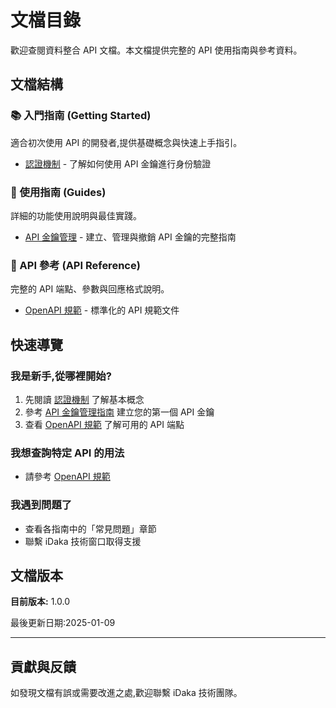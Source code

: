 # 文檔目錄

歡迎查閱資料整合 API 文檔。本文檔提供完整的 API 使用指南與參考資料。

## 文檔結構

### 📚 入門指南 (Getting Started)

適合初次使用 API 的開發者,提供基礎概念與快速上手指引。

- [認證機制](getting-started/authentication.md) - 了解如何使用 API 金鑰進行身份驗證

### 📖 使用指南 (Guides)

詳細的功能使用說明與最佳實踐。

- [API 金鑰管理](guides/api-key-management.md) - 建立、管理與撤銷 API 金鑰的完整指南

### 🔧 API 參考 (API Reference)

完整的 API 端點、參數與回應格式說明。

- [OpenAPI 規範](../api-schema.yml) - 標準化的 API 規範文件

## 快速導覽

### 我是新手,從哪裡開始?

1. 先閱讀 [認證機制](getting-started/authentication.md) 了解基本概念
2. 參考 [API 金鑰管理指南](guides/api-key-management.md) 建立您的第一個 API 金鑰
3. 查看 [OpenAPI 規範](../api-schema.yml) 了解可用的 API 端點

### 我想查詢特定 API 的用法

- 請參考 [OpenAPI 規範](../api-schema.yml)

### 我遇到問題了

- 查看各指南中的「常見問題」章節
- 聯繫 iDaka 技術窗口取得支援

## 文檔版本

**目前版本:** 1.0.0

最後更新日期:2025-01-09

---

## 貢獻與反饋

如發現文檔有誤或需要改進之處,歡迎聯繫 iDaka 技術團隊。
